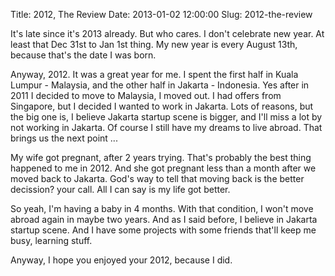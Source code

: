 Title: 2012, The Review
Date: 2013-01-02 12:00:00
Slug: 2012-the-review

It's late since it's 2013 already. But who cares. I don't celebrate new year. At
least that Dec 31st to Jan 1st thing. My new year is every August 13th, because
that's the date I was born.

Anyway, 2012. It was a great year for me. I spent the first half in Kuala Lumpur - Malaysia,
and the other half in Jakarta - Indonesia. Yes after in 2011 I decided to move to Malaysia,
I moved out. I had offers from Singapore, but I decided I wanted to work in Jakarta.
Lots of reasons, but the big one is, I believe Jakarta startup scene is bigger,
and I'll miss a lot by not working in Jakarta. Of course I still have
my dreams to live abroad. That brings us the next point ...

My wife got pregnant, after 2 years trying. That's probably the best thing happened to me in 2012.
And she got pregnant less than a month after we moved back to Jakarta. God's way
to tell that moving back is the better decission? your call. All I can say is my life
got better.

So yeah, I'm having a baby in 4 months. With that condition, I won't move abroad again in maybe two years.
And as I said before, I believe in Jakarta startup scene. And I have some projects
with some friends that'll keep me busy, learning stuff.

Anyway, I hope you enjoyed your 2012, because I did.

